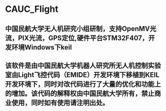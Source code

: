# CAUC_Flight
中国民航大学无人机研究小组研制，支持OpenMV光流，PIX光流，GPS定位,硬件平台STM32F407，开发环境Windows下keil
---   
该软件是由中国民航大学机器人研究所无人机控制实验室由Light飞控代码（EMIDE）开发环境下移植到KEIL开发环境下，同时对改代码进行了大量的优化和功能上的增加。该代码的解释权由中国民航大学所有，禁止商业使用，同时如有使用请注明出处。
---
